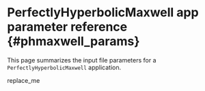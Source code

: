 # PerfectlyHyperbolicMaxwell app parameter reference {#phmaxwell_params}

This page summarizes the input file parameters for a `PerfectlyHyperbolicMaxwell` application.

<div>replace_me</div>


